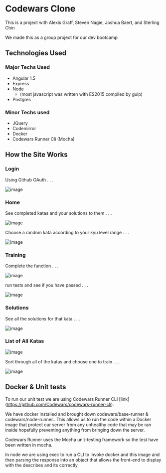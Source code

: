 # Codewars Clone

This is a project with 
Alexis Graff, 
Steven Nagie, 
Joshua Baert, and 
Sterling Chin

We made this as a group project for our dev bootcamp

## Technologies Used


### Major Techs Used

* Angular 1.5
* Express
* Node
  * (most javascript was written with ES2015 compiled by gulp)
* Postgres

### Minor Techs used

* JQuery
* Codemirror
* Docker
* Codewars Runner Cli (Mocha)


## How the Site Works

### Login

Using Github OAuth . . . 

![image](https://cloud.githubusercontent.com/assets/22752236/21735649/b018a778-d428-11e6-811a-51eaea8f2f1a.png)

### Home

See completed katas and your solutions to them . . .

![image](https://cloud.githubusercontent.com/assets/22752236/21735721/363c3a54-d429-11e6-9bc1-6321994fb1fe.png)

Choose a random kata according to your kyu level range . . .

![image](https://cloud.githubusercontent.com/assets/22752236/21735824/b6ad8ab2-d429-11e6-91b7-85f0f8951932.png)

### Training

Complete the function . . .

![image](https://cloud.githubusercontent.com/assets/22752236/21735888/3221c366-d42a-11e6-82f1-f081a2dee587.png)

run tests and see if you have passed . . .

![image](https://cloud.githubusercontent.com/assets/22752236/21735936/715b1438-d42a-11e6-81f9-4f4cac34ac14.png)

### Solutions 

See all the solutions for that kata . . .

![image](https://cloud.githubusercontent.com/assets/22752236/21735959/9a71f576-d42a-11e6-9623-2e5c82d3b9aa.png)

### List of All Katas 

![image](https://cloud.githubusercontent.com/assets/22752236/21735994/c682b02e-d42a-11e6-81ac-6b1310c850bc.png)

Sort through all of the katas and choose one to train . . .

![image](https://cloud.githubusercontent.com/assets/22752236/21736005/e28afe3e-d42a-11e6-8759-85181c971664.png)

## Docker & Unit tests

To run our unit test we are using Codewars Runner CLI [link] (https://github.com/Codewars/codewars-runner-cli).

We have docker installed and brought down codewars/base-runner & codewars/node-runner.. This allows us to run the code within a Docker image that protect our server from any unhealthy code that may be ran inside hopefully preventing anything from bringing down the server.

Codewars Runner uses the Mocha unit-testing framework so the test have been written in mocha. 

In node we are using exec to run a CLI to invoke docker and this image and then parsing the response into an object that allows the front-end to display with the describes and its correctly


